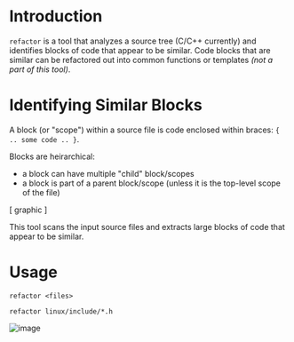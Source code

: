 # Introduction

`refactor` is a tool that analyzes a source tree (C/C++ currently) and identifies blocks of code that appear to be similar.  Code blocks that are similar can be refactored out into common functions or templates *(not a part of this tool)*.

# Identifying Similar Blocks

A block (or "scope") within a source file is code enclosed within braces: `{ .. some code .. }`.  

Blocks are heirarchical:
- a block can have multiple "child" block/scopes 
- a block is part of a parent block/scope (unless it is the top-level scope of the file)

[ graphic ]

This tool scans the input source files and extracts large blocks of code that appear to be similar.  

# Usage

```
refactor <files>
```
```
refactor linux/include/*.h
```

![image](https://user-images.githubusercontent.com/2707770/166866061-813dc145-f263-4477-9e88-bbc7a98d1df6.png)

